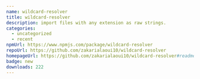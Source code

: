 ```yaml
---
name: wildcard-resolver
title: wildcard-resolver
description: import files with any extension as raw strings.
categories:
  - uncategorized
  - recent
npmUrl: https://www.npmjs.com/package/wildcard-resolver
repoUrl: https://github.com/zakarialaoui10/wildcard-resolver
homepageUrl: https://github.com/zakarialaoui10/wildcard-resolver#readme
badge: new
downloads: 222
---
```

